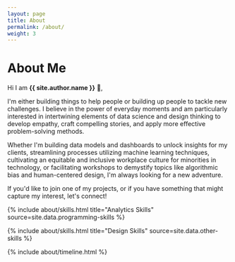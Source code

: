 ```yaml
---
layout: page
title: About
permalink: /about/
weight: 3
---
```


# **About Me**

Hi I am **{{ site.author.name }}** :wave:,<br>

I'm either building things to help people or building up people to tackle new challenges. I believe in the power of everyday moments and am particularly interested in intertwining elements of data science and design thinking to develop empathy, craft compelling stories, and apply more effective problem-solving methods.

Whether I'm building data models and dashboards to unlock insights for my clients, streamlining processes utilizing machine learning techniques, cultivating an equitable and inclusive workplace culture for minorities in technology, or facilitating workshops to demystify topics like algorithmic bias and human-centered design, I'm always looking for a new adventure.

If you'd like to join one of my projects, or if you have something that might capture my interest, let's connect!

<div class="row">
{% include about/skills.html title="Analytics Skills" source=site.data.programming-skills %}

{% include about/skills.html title="Design Skills" source=site.data.other-skills %}
</div>

<div class="row">
{% include about/timeline.html %}
</div>